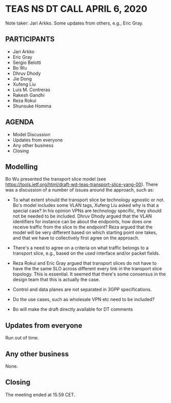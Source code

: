# TEAS NS DT CALL APRIL 6, 2020

Note taker: Jari Arkko. Some updates from others, e.g., Eric Gray.

## PARTICIPANTS

* Jari Arkko
* Eric Gray
* Sergio Belotti
* Bo Wu
* Dhruv Dhody 
* Jie Dong 
* Xufeng Liu
* Luis M. Contreras 
* Rakesh Gandhi
* Reza Rokui
* Shunsuke Homma

## AGENDA

* Model Discussion
* Updates from everyone
* Any other business
* Closing

## Modelling

Bo Wu presented the transport slice model (see https://tools.ietf.org/html/draft-wd-teas-transport-slice-yang-00). There was a discussion of a number of issues around the approach, such as:

* To what extent should the transport slice be technology agnostic or not. Bo's model includes some VLAN tags, Xufeng Liu asked why is that a special case? In his opinion VPNs are technology specific, they should not be needed to be included. Dhruv Dhody argued that the VLAN identifiers for instance can be about the endpoints, how does one receive traffic from the slice to the endpoint? Reza argued that the model will be very different based on which starting point one takes, and that we have to collectively first agree on the approach.

* There's a need to agree on a criteria on what traffic belongs to a transport slice, e.g., based on the used interface and/or packet fields.

* Reza Rokui and Eric Gray argued that transport slices do not have to have the the same SLO across different every link in the transport slice topology. This is essential. It seemed that there's some consensus in the design team that this is actually the case.

* Control and data planes are not separated in 3GPP specifications.

* Do the use cases, such as wholesale VPN etc need to be included?

* Bo will make the draft directly available for DT comments

## Updates from everyone

Run out of time.

## Any other business

None.

## Closing

The meeting ended at 15.59 CET.
